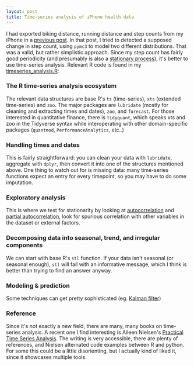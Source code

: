 ```yaml
---
layout: post
title: Time-series analysis of iPhone health data
---
```


I had exported biking distance, running distance and step counts from my iPhone in a
[previous post](https://ptvan.github.io/Python-MCMC-nuggets/). In that post, I tried to detected a supposed change in step count, using `pymc3` to model two different distributions. That was a valid, but rather simplistic approach. Since my step count has fairly good periodicity (and presumably is also a [stationary process](https://en.wikipedia.org/wiki/Stationary_process)), it's better to use time-series analysis. Relevant R code is found in my [timeseries_analysis.R](https://github.com/ptvan/R-snippets/blob/master/timeseries_analysis.R):

### The R time-series analysis ecosystem
The relevant data structures are base R's `ts` (time-series), `xts` (extended time-series) and `zoo`. The major packages are `lubridate` (mostly for cleaning and extracting times and dates), `zoo`, and `forecast`. For those interested in quantitative finance, there is `tidyquant`, which speaks xts and zoo in the Tidyverse syntax while interoperating with other domain-specific packages (`quantmod`, `PerformanceAnalytics`, etc..) 

### Handling times and dates
This is fairly straightforward: you can clean your data with `lubridate`, aggregate with `dplyr`, then convert it into one of the structures mentioned above. One thing to watch out for is missing data: many time-series functions expect an entry for every timepoint, so you may have to do some imputation.

### Exploratory analysis
This is where we test for stationarity by looking at [autocorrelation](https://en.wikipedia.org/wiki/Autocorrelation) and [partial autocorrelation](https://en.wikipedia.org/wiki/Partial_autocorrelation_function), look for spurious correlation with other variables in the dataset or external factors. 

### Decomposing data into seasonal, trend, and irregular components 
We can start with base R's `stl` function. If your data isn't seasonal (or seasonal enough), `stl` will fail with an informative message, which I think is better than trying to find an answer anyway.

### Modeling & prediction
Some techniques can get pretty sophisticated (eg. [Kalman filter](https://en.wikipedia.org/wiki/Kalman_filter))

### Reference

Since it's not exactly a new field, there are many, many books on time-series analysis. A recent one I find interesting is Aileen Nielsen's [Practical Time Series Analysis](https://www.oreilly.com/library/view/practical-time-series/9781492041641/). The writing is very accessible, there are plenty of references, and Nielsen alternated code examples between R and python. For some this could be a little disorienting, but I actually kind of liked it, since it showcases multiple tools.
